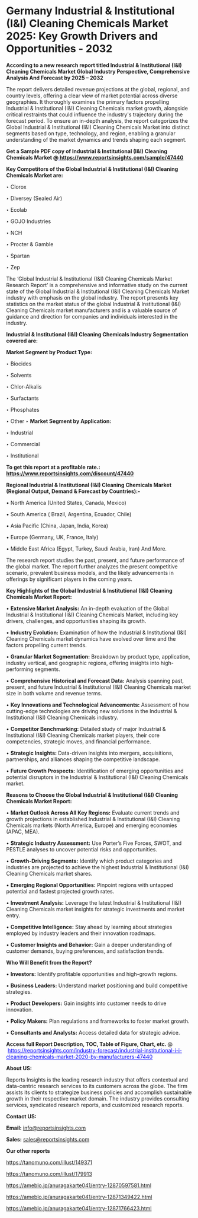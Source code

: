 # Germany Industrial & Institutional (I&I) Cleaning Chemicals Market 2025: Key Growth Drivers and Opportunities - 2032

<strong>According to a new research report titled Industrial & Institutional (I&I) Cleaning Chemicals Market Global Industry Perspective, Comprehensive Analysis And Forecast by 2025 – 2032</strong>

The report delivers detailed revenue projections at the global, regional, and country levels, offering a clear view of market potential across diverse geographies. It thoroughly examines the primary factors propelling Industrial & Institutional (I&I) Cleaning Chemicals market growth, alongside critical restraints that could influence the industry's trajectory during the forecast period. To ensure an in-depth analysis, the report categorizes the Global Industrial & Institutional (I&I) Cleaning Chemicals Market into distinct segments based on type, technology, and region, enabling a granular understanding of the market dynamics and trends shaping each segment.

<strong>Get a Sample PDF copy of Industrial & Institutional (I&I) Cleaning Chemicals Market </strong><strong>@<a href=https://www.reportsinsights.com/sample/47440 style=color:#0000ff;> https://www.reportsinsights.com/sample/47440</a></strong></font>

<strong>Key Competitors of the Global Industrial & Institutional (I&I) Cleaning Chemicals Market are:</strong>

‣ Clorox

‣ Diversey (Sealed Air)

‣ Ecolab

‣ GOJO Industries

‣ NCH

‣ Procter & Gamble

‣ Spartan

‣ Zep

The ‘Global Industrial & Institutional (I&I) Cleaning Chemicals Market Research Report’ is a comprehensive and informative study on the current state of the Global Industrial & Institutional (I&I) Cleaning Chemicals Market industry with emphasis on the global industry. The report presents key statistics on the market status of the global Industrial & Institutional (I&I) Cleaning Chemicals market manufacturers and is a valuable source of guidance and direction for companies and individuals interested in the industry.

<strong>Industrial & Institutional (I&I) Cleaning Chemicals Industry Segmentation covered are:</strong>

<strong>Market Segment by Product Type:</strong>

‣ Biocides

‣ Solvents

‣ Chlor-Alkalis

‣ Surfactants

‣ Phosphates

‣ Other
‣ 
<strong>Market Segment by Application:</strong>

‣ Industrial

‣ Commercial

‣ Institutional

<strong>To get this report at a profitable rate.: <a href=https://www.reportsinsights.com/discount/47440 style=color:#0000ff;>https://www.reportsinsights.com/discount/47440</a></strong></font>

<strong>Regional Industrial & Institutional (I&I) Cleaning Chemicals Market (Regional Output, Demand &amp; Forecast by Countries):-</strong>

• North America (United States, Canada, Mexico)

• South America ( Brazil, Argentina, Ecuador, Chile)

• Asia Pacific (China, Japan, India, Korea)

• Europe (Germany, UK, France, Italy)

• Middle East Africa (Egypt, Turkey, Saudi Arabia, Iran) And More.

The research report studies the past, present, and future performance of the global market. The report further analyzes the present competitive scenario, prevalent business models, and the likely advancements in offerings by significant players in the coming years.

<strong>Key Highlights of the Global Industrial & Institutional (I&I) Cleaning Chemicals Market Report:</strong>

• <strong>Extensive Market Analysis:</strong> An in-depth evaluation of the Global Industrial & Institutional (I&I) Cleaning Chemicals Market, including key drivers, challenges, and opportunities shaping its growth.

• <strong>Industry Evolution:</strong> Examination of how the Industrial & Institutional (I&I) Cleaning Chemicals market dynamics have evolved over time and the factors propelling current trends.

• <strong>Granular Market Segmentation:</strong> Breakdown by product type, application, industry vertical, and geographic regions, offering insights into high-performing segments.

• <strong>Comprehensive Historical and Forecast Data:</strong> Analysis spanning past, present, and future Industrial & Institutional (I&I) Cleaning Chemicals market size in both volume and revenue terms.

• <strong>Key Innovations and Technological Advancements:</strong> Assessment of how cutting-edge technologies are driving new solutions in the Industrial & Institutional (I&I) Cleaning Chemicals industry.

• <strong>Competitor Benchmarking:</strong> Detailed study of major Industrial & Institutional (I&I) Cleaning Chemicals market players, their core competencies, strategic moves, and financial performance.

• <strong>Strategic Insights:</strong> Data-driven insights into mergers, acquisitions, partnerships, and alliances shaping the competitive landscape.

• <strong>Future Growth Prospects:</strong> Identification of emerging opportunities and potential disruptors in the Industrial & Institutional (I&I) Cleaning Chemicals market.

<strong>Reasons to Choose the Global Industrial & Institutional (I&I) Cleaning Chemicals Market Report:</strong>

• <strong>Market Outlook Across All Key Regions:</strong> Evaluate current trends and growth projections in established Industrial & Institutional (I&I) Cleaning Chemicals markets (North America, Europe) and emerging economies (APAC, MEA).

• <strong>Strategic Industry Assessment:</strong> Use Porter’s Five Forces, SWOT, and PESTLE analyses to uncover potential risks and opportunities.

• <strong>Growth-Driving Segments:</strong> Identify which product categories and industries are projected to achieve the highest Industrial & Institutional (I&I) Cleaning Chemicals market shares.

• <strong>Emerging Regional Opportunities:</strong> Pinpoint regions with untapped potential and fastest projected growth rates.

• <strong>Investment Analysis:</strong> Leverage the latest Industrial & Institutional (I&I) Cleaning Chemicals market insights for strategic investments and market entry.

• <strong>Competitive Intelligence:</strong> Stay ahead by learning about strategies employed by industry leaders and their innovation roadmaps.

• <strong>Customer Insights and Behavior:</strong> Gain a deeper understanding of customer demands, buying preferences, and satisfaction trends.

<strong>Who Will Benefit from the Report?</strong>

• <strong>Investors:</strong> Identify profitable opportunities and high-growth regions.

• <strong>Business Leaders:</strong> Understand market positioning and build competitive strategies.

• <strong>Product Developers:</strong> Gain insights into customer needs to drive innovation.

• <strong>Policy Makers:</strong> Plan regulations and frameworks to foster market growth.

• <strong>Consultants and Analysts:</strong> Access detailed data for strategic advice.
</ul>
<strong>Access full Report Description, TOC, Table of Figure, Chart, etc. </strong>@  <a href=https://reportsinsights.com/industry-forecast/industrial-institutional-i-i-cleaning-chemicals-market-2020-by-manufacturers-47440 style=color:#0000ff;>https://reportsinsights.com/industry-forecast/industrial-institutional-i-i-cleaning-chemicals-market-2020-by-manufacturers-47440</a></font>

<strong><strong>About US</strong>:</strong>

Reports Insights is the leading research industry that offers contextual and data-centric research services to its customers across the globe. The firm assists its clients to strategize business policies and accomplish sustainable growth in their respective market domain. The industry provides consulting services, syndicated research reports, and customized research reports.

<strong>Contact US:</strong>

<p class=""""><b>Email:</b> <a href=mailto:info@reportsinsights.com>info@reportsinsights.com</a></p>
<p class=""""><b>Sales:</b> <a href=mailto:sales@reportsinsights.com>sales@reportsinsights.com</a></p>

<strong>Our other reports</strong>

<a href=https://tanomuno.com/illust/149371>https://tanomuno.com/illust/149371</a>

<a href=https://tanomuno.com/illust/179913>https://tanomuno.com/illust/179913</a>

<a href=https://ameblo.jp/anuragakarte041/entry-12870597581.html>https://ameblo.jp/anuragakarte041/entry-12870597581.html</a>

<a href=https://ameblo.jp/anuragakarte041/entry-12871349422.html>https://ameblo.jp/anuragakarte041/entry-12871349422.html</a>

<a href=https://ameblo.jp/anuragakarte041/entry-12871766423.html>https://ameblo.jp/anuragakarte041/entry-12871766423.html</a>
